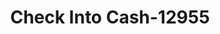 ---
f_zip-code: 35967
f_state-code: AL
title: Check Into Cash-12955
f_phone: 256-845-3439
f_city-only: Fort Payne
f_address: 600 Dekalb Plaza Boulevard Southwest Fort Payne
f_location-unique-id: '12955'
slug: check-into-cash-12955
updated-on: '2024-05-30T13:46:58.046Z'
created-on: '2024-05-30T13:36:59.803Z'
published-on: '2024-05-30T13:54:32.469Z'
f_city-state: cms/city/fort-payne-al.md
f_company: cms/company/check-into-cash.md
f_state: cms/state/alabama.md
layout: '[payday-loan].html'
tags: payday-loan
---